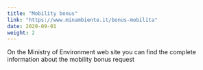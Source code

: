 ```yaml
---
title: "Mobility bonus"
link: "https://www.minambiente.it/bonus-mobilita"
date: 2020-09-01
weight: 2
---
```


On the Ministry of Environment web site you can find the complete information about the mobility bonus request
